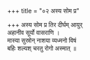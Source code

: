 +++
title = "०२ अस्य सोम प्र"

+++
अस्य सोम प्र तिर दीर्घम् आयुर्  
अहानीव सूर्यो वासराणि ।  
मास्या सुस्रोन् नाशया व्यध्मनो विषं  
बहिः शल्यश् चरतु रोगो अस्मात् ॥